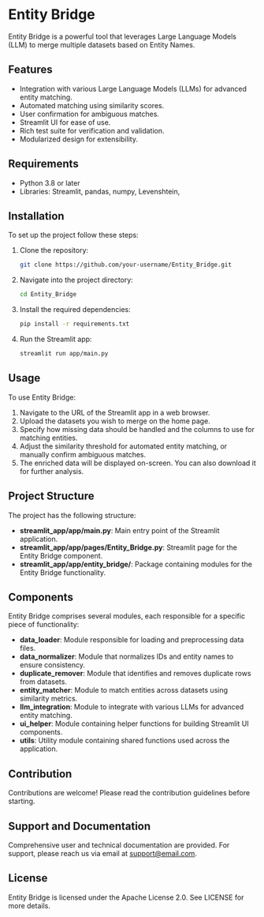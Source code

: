 # Entity Bridge

Entity Bridge is a powerful tool that leverages Large Language Models (LLM) to merge multiple datasets based on Entity Names. 

## Features

- Integration with various Large Language Models (LLMs) for advanced entity matching.
- Automated matching using similarity scores.
- User confirmation for ambiguous matches.
- Streamlit UI for ease of use.
- Rich test suite for verification and validation.
- Modularized design for extensibility.

## Requirements

- Python 3.8 or later
- Libraries: Streamlit, pandas, numpy, Levenshtein, <others>

## Installation

To set up the project follow these steps:

1. Clone the repository:
    ```bash
    git clone https://github.com/your-username/Entity_Bridge.git
    ```
2. Navigate into the project directory:
    ```bash
    cd Entity_Bridge
    ```
3. Install the required dependencies:
    ```bash
    pip install -r requirements.txt
    ```
4. Run the Streamlit app:
    ```bash
    streamlit run app/main.py
    ```

## Usage

To use Entity Bridge:
1. Navigate to the URL of the Streamlit app in a web browser.
2. Upload the datasets you wish to merge on the home page.
3. Specify how missing data should be handled and the columns to use for matching entities.
4. Adjust the similarity threshold for automated entity matching, or manually confirm ambiguous matches.
5. The enriched data will be displayed on-screen. You can also download it for further analysis.

## Project Structure

The project has the following structure:
- **streamlit_app/app/main.py**: Main entry point of the Streamlit application.
- **streamlit_app/app/pages/Entity_Bridge.py**: Streamlit page for the Entity Bridge component.
- **streamlit_app/app/entity_bridge/**: Package containing modules for the Entity Bridge functionality.

## Components

Entity Bridge comprises several modules, each responsible for a specific piece of functionality:

- **data_loader**: Module responsible for loading and preprocessing data files.
- **data_normalizer**: Module that normalizes IDs and entity names to ensure consistency.
- **duplicate_remover**: Module that identifies and removes duplicate rows from datasets.
- **entity_matcher**: Module to match entities across datasets using similarity metrics.
- **llm_integration**: Module to integrate with various LLMs for advanced entity matching.
- **ui_helper**: Module containing helper functions for building Streamlit UI components.
- **utils**: Utility module containing shared functions used across the application.

## Contribution

Contributions are welcome! Please read the contribution guidelines before starting.

## Support and Documentation

Comprehensive user and technical documentation are provided. For support, please reach us via email at support@email.com.

## License

Entity Bridge is licensed under the Apache License 2.0. See LICENSE for more details.